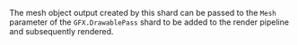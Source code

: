 The mesh object output created by this shard can be passed to the `Mesh` parameter of the `GFX.DrawablePass` shard to be added to the render pipeline and subsequently rendered.
